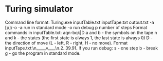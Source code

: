 # Turing simulator
Command line format:
Turing.exe inputTable.txt inputTape.txt output.txt -a [p]/-o
-a run in standard mode
-o run debug
p number of steps
Format commands in inputTable.txt: aqn-bqk|D
a and b - the symbols on the tape
n and k - the states (the first state is always 1, the last state is always 0)
D - the direction of move (L - left, R - right, H - no move).
Format inputTape.txt:\n_____v____\n.2..39.91.
If you run debug:
s - one step
b - break
g - go the program in standard mode.

